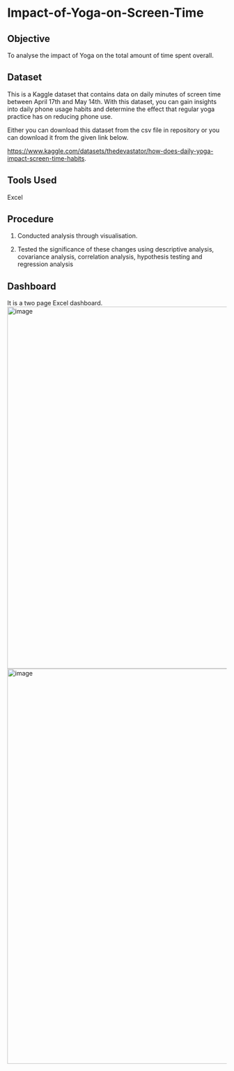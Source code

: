 # Impact-of-Yoga-on-Screen-Time

## Objective
To analyse the impact of Yoga on the total amount of time spent overall.

## Dataset
This is a Kaggle dataset that contains data on daily minutes of screen time between April 17th and May 14th. With this dataset, you can gain insights into daily phone usage habits and determine the effect that regular yoga practice has on reducing phone use.

Either you can download this dataset from the csv file in repository or you can download it from the given link below.

https://www.kaggle.com/datasets/thedevastator/how-does-daily-yoga-impact-screen-time-habits.

## Tools Used
Excel

## Procedure
1. Conducted analysis through visualisation.

2. Tested the significance of these changes using descriptive analysis, covariance analysis, correlation analysis, hypothesis testing and regression analysis

## Dashboard
It is a two page Excel dashboard.
<img width="829" alt="image" src="https://user-images.githubusercontent.com/68947631/215265613-e30581d0-6e3a-48f9-b044-d6c1d0a661c7.png">
<img width="905" alt="image" src="https://user-images.githubusercontent.com/68947631/215265715-5207b1b0-d74b-425d-acd7-3ed6612ebfd7.png">


